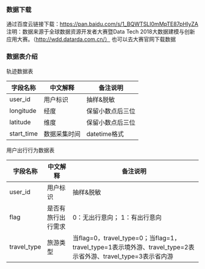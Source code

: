 ### 数据下载
通过百度云链接下载：https://pan.baidu.com/s/1_BQWTSLI0mMpTE87pHIyZA
注明：数据来源于全球数据资源开发者大赛暨Data Tech 2018大数据建模与创新应用大赛。（http://wdd.datarda.com.cn/）
也可以去大赛官网下载数据

### 数据表介绍
轨迹数据表

| 字段名称      | 中文解释    | 备注说明  |
| --------     | -----      |---------|
| user_id      |   用户标识  | 抽样&脱敏 |
| longitude    | 经度        | 保留小数点后三位 |
| latitude     | 维度        | 保留小数点后三位 |
| start_time   |数据采集时间  |datetime格式|

用户出行行为数据表

| 字段名称      | 中文解释         | 备注说明  |
| --------     | -----            |---------|
| user_id      |   用户标识        |  抽样&脱敏 |
| flag         | 是否有旅行出行需求 |	0：无出行意向；   1：有出行意向 |
| travel_type  | 旅游类型          |	当flag=0，travel_type=0；当flag=1，travel_type=1表示境外游、travel_type=2表示省外游、travel_type=3表示省内游 |
